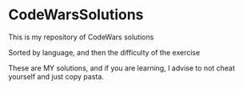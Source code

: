 # CodeWarsSolutions
 
 This is my repository of CodeWars solutions

 Sorted by language, and then the difficulty of the exercise

 These are MY solutions, and if you are learning, I advise to not cheat yourself and just copy pasta.
